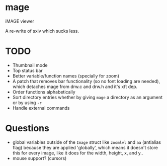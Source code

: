 # mage
iMAGE viewer


A re-write of sxiv which sucks less.


# TODO
- Thumbnail mode
- Top status bar
- Better variable/function names (specially for zoom)
- A patch that removes bar functionality (so no font loading are
  needed), which detaches mage from drw.c and drw.h and it's xft dep.
- Order functions alphabetically
- Sort directory entries whether by giving `mage` a directory as an argument or by using `-r`
- Handle external commands


# Questions
- global variables outside of the `Image` struct like `zoomlvl` and `aa` (antialias flag) because they are applied 'globally', which means it doesn't store this for every image, like it does for the width, height, x, and y..
- mouse support? (cursors)
